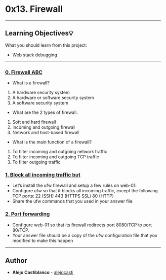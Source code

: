 # 0x13. Firewall

---
## Learning Objectives:bulb:
What you should learn from this project:

* Web stack debugging

---


### [0. Firewall ABC ](./0-firewall_ABC)
* What is a firewall?

1. A hardware security system
2. A hardware or software security system
3. A software security system
* What are the 2 types of firewall:

1. Soft and hard firewall
2. Incoming and outgoing firewall
3. Network and host-based firewall
* What is the main function of a firewall?

1. To filter incoming and outgoing network traffic
2. To filter incoming and outgoing TCP traffic
3. To filter outgoing traffic


### [1. Block all incoming traffic but ](./1-block_all_incoming_traffic_but)
* Let’s install the ufw firewall and setup a few rules on web-01.
* Configure ufw so that it blocks all incoming traffic, except the following TCP ports:
22 (SSH)
443 (HTTPS SSL)
80 (HTTP)
* Share the ufw commands that you used in your answer file


### [2. Port forwarding ](./100-port_forwarding)
* Configure web-01 so that its firewall redirects port 8080/TCP to port 80/TCP.
* Your answer file should be a copy of the ufw configuration file that you modified to make this happen


---

## Author
* **Alejo Castiblanco** - [alejocasti](github.com/alejocasti)
